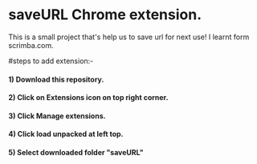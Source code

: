 # saveURL Chrome extension.

This is a small project that's help us to save url for next use!
I learnt form scrimba.com.

#steps to add extension:-
#### 1) Download this repository.
#### 2) Click on Extensions icon on top right corner.
#### 3) Click Manage extensions.
#### 4) Click load unpacked at left top.
#### 5) Select downloaded folder "saveURL"
